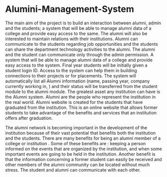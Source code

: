 # Alumini-Management-System
The main aim of the project is to build an interaction between alumni, admin and the students; a system that will be able to manage alumni data of a college and provide easy access to the same. The alumni will also be interested to maintain relations with their institutions. Alumni can communicate to the students regarding job opportunities and the students can share the department technology activities to the alumni. The alumni and the student can communicate only through the admin permission. A system that will be able to manage alumni data of a college and provide easy access to the system. Final year students will be initially given a student login ID. Access to the system can help them in building connections to their projects or for placements. The system will automatically list all Alumni information (name, passing year, company currently working in, ) and their status will be transferred from the student module to the alumni module.
The greatest asset any institution can have is the Alumni system. Alumni are the people who represent the institution in the real world. Alumni website is created for the students that have graduated from the institution. This is an online website that allows former students to take advantage of the benefits and services that an institution offers after graduation.

The alumni network is becoming important in the development of the institution because of their vast potential that benefits both the institution and the students. There are many benefits for being an alumni member of a college or institution . Some of these benefits are : keeping a person informed on the events that are organized by the institution, and when some important events are going to be held in the institution. Another benefit is that the information concerning a former student can easily be received and other members of the alumni community can be located without much stress. The student and alumni can communicate with each other.
